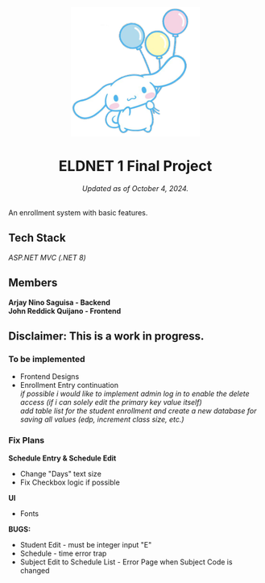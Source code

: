 <p align="center">
  <img src="assets/cinnamoroll.png" alt="Cinnamoroll">
</p>

<h1 align="center"> ELDNET 1 Final Project </h1>
<p align="center"><i >Updated as of October 4, 2024.</i></p><br>
An enrollment system with basic features.

## Tech Stack
<i>ASP.NET MVC (.NET 8)</i>

## Members
**Arjay Nino Saguisa - Backend**<br>
**John Reddick Quijano - Frontend**

## **Disclaimer: This is a work in progress.**

### To be implemented

 - Frontend Designs
 - Enrollment Entry continuation<br>
    <i>if possible i would like to implement admin log in to enable the delete access (if i can solely edit the primary key value itself)<br>
    add table list for the student enrollment and create a new database for saving all values (edp, increment class size, etc.)</i>

### Fix Plans

**Schedule Entry & Schedule Edit**
 - Change "Days" text size
 - Fix Checkbox logic if possible

**UI**
 - Fonts

**BUGS:**

- Student Edit - must be integer input "E"<br>
- Schedule - time error trap<br>
- Subject Edit to Schedule List - Error Page when Subject Code is changed